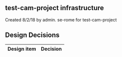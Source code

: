 ## test-cam-project infrastructure

Created 8/2/18 by admin. se-rome for test-cam-project


## Design Decisions
| Design item                | Decision|
| :----------------------------------- | :--------------------------------------------------------------------------------|

